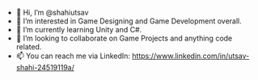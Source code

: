 - 👋 Hi, I’m @shahiutsav
- 👀 I’m interested in Game Designing and Game Development overall.
- 🌱 I’m currently learning Unity and C#.
- 💞️ I’m looking to collaborate on Game Projects and anything code related.
- 📫 You can reach me via LinkedIn: https://www.linkedin.com/in/utsav-shahi-24519119a/
